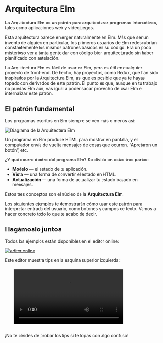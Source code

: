 # Arquitectura Elm

La Arquitectura Elm es un patrón para arquitecturar programas interactivos, tales como aplicaciones web y videojuegos.

Esta arquitectura parece emerger naturalmente en Elm. Más que ser un invento de alguien en particular, los primeros usuarios de Elm redescubrían constantemente los mismos patrones básicos en su código. Era un poco misterioso ver a tanta gente dar con código bien arquitecturado sin haber planificado con antelación.

La Arquitectura Elm es fácil de usar en Elm, pero es útil en cualquier proyecto de front-end. De hecho, hay proyectos, como Redux, que han sido inspirados por la Arquitectura Elm, así que es posible que ya te hayas topado con derivados de este patrón. El punto es que, aunque en tu trabajo no puedas Elm aún, vas igual a poder sacar provecho de usar Elm e internalizar este patrón.

## El patrón fundamental

Los programas escritos en Elm siempre se ven más o menos así:

![Diagrama de la Arquitectura Elm](buttons.svg)

Un programa en Elm produce HTML para mostrar en pantalla, y el computador envía de vuelta mensajes de cosas que ocurren. “Apretaron un botón”, etc.

¿Y qué ocurre dentro del programa Elm? Se divide en estas tres partes:

- **Modelo** — el estado de tu aplicación.
- **Vista** — una forma de convertir el estado en HTML.
- **Actualización** — una forma de actualizar tu estado basado en mensajes.

Estos tres conceptos son el núcleo de la **Arquitectura Elm**.

Los siguientes ejemplos te demostrarán cómo usar este patrón para interpretar entrada del usuario, como botones y campos de texto. Vamos a hacer concreto todo lo que te acabo de decir.

## Hagámoslo juntos

Todos los ejemplos están disponibles en el editor online:

[![editor online](try.png)](https://elm-lang.org/try)

Este editor muestra tips en la esquina superior izquierda:

<video id="hints-video" width="360" height="180" autoplay loop style="margin: 0.55em 0 1em 2em;" onclick="var v = document.getElementById('hints-video'); v.paused ? (v.play(), v.style.opacity = 1) : (v.pause(), v.style.opacity = 0.5)">
  <source src="hints.mp4" type="video/mp4">
</video>

¡No te olvides de probar los tips si te topas con algo confuso!
